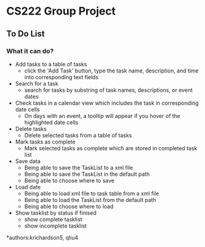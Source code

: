 # CS222 Group Project
## To Do List
### What it can do?
* Add tasks to a table of tasks
  * click the 'Add Task' button, type the task name, description, and time into corresponding text fields
* Search for a task 
  * search for tasks by substring of task names, descriptions, or event dates 
* Check tasks in a calendar view which includes the task in corresponding date cells
  * On days with an event, a tooltip will appear if you hover of the highlighted date cells
* Delete tasks
  * Delete selected tasks from a table of tasks
* Mark tasks as complete
  * Mark selected tasks as complete which are stored in completed task list
* Save data
  * Being able to save the TaskList to a xml file
  * Being able to save the TaskList in the default path
  * Being able to choose where to save
* Load date
  * Being able to load xml file to task table from a xml file
  * Being able to load the TaskList from the default path
  * Being able to choose where to load
* Show tasklist by status if finised
  * show complete tasklist
  * show incomplete tasklist
  
*authors:krichardson5, qliu4
